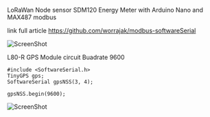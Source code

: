 LoRaWan Node sensor SDM120 Energy Meter with Arduino Nano and MAX487 modbus

link full article https://github.com/worrajak/modbus-softwareSerial

![ScreenShot](https://github.com/worrajak/modbus-softwareSerial/blob/master/SDM120modbus.jpg?raw=true) 

L80-R GPS Module circuit Buadrate 9600 
```
#include <SoftwareSerial.h>
TinyGPS gps;
SoftwareSerial gpsNSS(3, 4);

gpsNSS.begin(9600);
```
![ScreenShot](http://linhkien.vntech24h.com/upload/product/L80-4.jpg)
